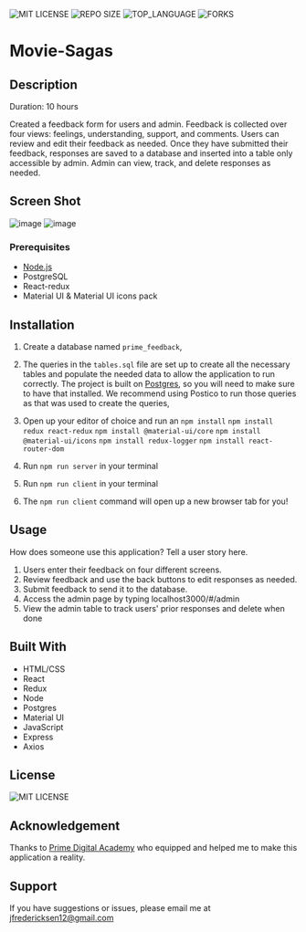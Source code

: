 ![MIT LICENSE](https://img.shields.io/github/license/freder48/movie-sagas.svg?style=flat-square)
![REPO SIZE](https://img.shields.io/github/repo-size/freder48/movie-sagas.svg?style=flat-square)
![TOP_LANGUAGE](https://img.shields.io/github/languages/top/freder48/movie-sagas.svg?style=flat-square)
![FORKS](https://img.shields.io/github/forks/freder48/movie-sagas?style=social)

# Movie-Sagas

## Description

Duration: 10 hours

Created a feedback form for users and admin. Feedback is collected over four views: feelings, understanding, support, and comments. Users can review and edit their feedback as needed. Once they have submitted their feedback, responses are saved to a database and inserted into a table only accessible by admin. Admin can view, track, and delete responses as needed. 

## Screen Shot

![image](./public/images/reviewScreenshot.png)
![image](./public/images/adminScreenshot.png)

### Prerequisites

- [Node.js](https://nodejs.org/en/)
- PostgreSQL
- React-redux
- Material UI & Material UI icons pack


## Installation

1. Create a database named `prime_feedback`,
2. The queries in the `tables.sql` file are set up to create all the necessary tables and populate the needed data to allow the application to run correctly. The project is built on [Postgres](https://www.postgresql.org/download/), so you will need to make sure to have that installed. We recommend using Postico to run those queries as that was used to create the queries, 
3. Open up your editor of choice and run an `npm install` `npm install redux react-redux` `npm install @material-ui/core` `npm install @material-ui/icons` `npm install redux-logger` `npm install react-router-dom`

4. Run `npm run server` in your terminal
5. Run `npm run client` in your terminal
6. The `npm run client` command will open up a new browser tab for you!

## Usage
How does someone use this application? Tell a user story here.

1. Users enter their feedback on four different screens.
2. Review feedback and use the back buttons to edit responses as needed.
3. Submit feedback to send it to the database.
4. Access the admin page by typing localhost3000/#/admin
5. View the admin table to track users' prior responses and delete when done


## Built With

- HTML/CSS
- React
- Redux
- Node
- Postgres
- Material UI
- JavaScript
- Express 
- Axios 

## License
![MIT LICENSE](https://img.shields.io/github/license/freder48/movie-sagas.svg?style=flat-square)


## Acknowledgement
Thanks to [Prime Digital Academy](www.primeacademy.io) who equipped and helped me to make this application a reality.

## Support
If you have suggestions or issues, please email me at [jfredericksen12@gmail.com](www.google.com)